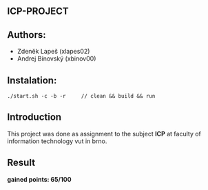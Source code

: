 ICP-PROJECT
---

Authors:
---
* Zdeněk Lapeš (xlapes02)
* Andrej Bínovský (xbinov00)

Instalation:
---
```
./start.sh -c -b -r 	// clean && build && run
```


Introduction
---
This project was done as assignment to the subject **ICP** 
at faculty of information technology vut in brno.


Result
---
**gained points: 65/100**
